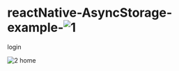 # reactNative-AsyncStorage-example-![1](https://user-images.githubusercontent.com/61266176/163685981-23f36b1d-e1a9-4844-80b1-795cd3bbc319.png)
login

![2](https://user-images.githubusercontent.com/61266176/163685982-8261f3bc-9cf0-47c5-ade7-f926c236cc69.png)
home
